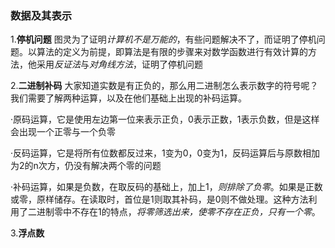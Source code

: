 ### 数据及其表示

1.**停机问题**  图灵为了证明*计算机不是万能的*，有些问题解决不了，而证明了停机问题。以算法的定义为前提，即算法是有限的步骤来对数学函数进行有效计算的方法，他采用*反证法*与*对角线方法*，证明了停机问题

2.**二进制补码**  大家知道实数是有正负的，那么用二进制怎么表示数字的符号呢？我们需要了解两种运算，以及在他们基础上出现的补码运算。
  
  ·原码运算，它是使用左边第一位来表示正负，0表示正数，1表示负数，但是这样会出现一个正零与一个负零
  
  ·反码运算，它是将所有位数都反过来，1变为0，0变为1，反码运算后与原数相加为2的n次方，仍没有解决两个零的问题
  
  ·补码运算，如果是负数，在取反码的基础上，加上1，*则排除了负零*。如果是正数或零，原样储存。在读取时，首位是1则取其补码，是0则不做处理。这种方法利用了二进制零中不存在1的特点，*将零筛选出来，使零不存在正负，只有一个零*。

3.**浮点数**  
